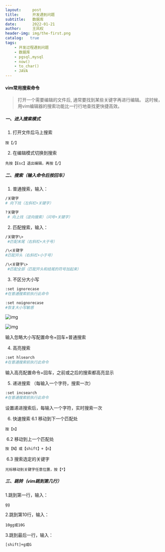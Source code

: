 ```yaml
---
layout:     post
title:      开发遇到问题
subtitle:   数据库
date:       2022-01-21
author:     王凤权
header-img: img/the-first.png
catalog:   true
tags:
    - 开发过程遇到问题
    - 数据库
    - pgsql,mysql
    - now()
    - to_char()
    - JAVA 
---
```


#### vim常用搜索命令

> 打开一个需要编辑的文件后,
>  通常要找到某些关键字再进行编辑。
>  这时候，用vim编辑器的搜索功能比一行行地查找更快捷高效。

##### 一、进入搜索模式

1. 打开文件后马上搜索

```undefined
按【/】
```

2. 在编辑模式切换到搜索

```undefined
先按【Esc】退出编辑，再按【/】
```

##### 二、搜索（输入命令后按回车）

1. 普通搜索，输入：

```bash
/关键字  
# 向下找（左斜杠+关键字）
```

```bash
?关键字 
 # 向上找（逆向搜索）（问号+关键字）
```

2. 匹配搜索，输入：

```bash
/关键字\>   
 #匹配末尾（右斜杠+大于号）
```

```bash
/\<关键字    
#匹配开头（右斜杠+小于号）
```

```bash
/\<关键字\> 
 #匹配全部（匹配开头和结尾的符号加起来）
```

3. 不区分大小写

```bash
:set ignorecase    
#在普通搜索前执行此命令
```

```bash
:set noignorecase  
#恢复大小写敏感
```

![img](https:////upload-images.jianshu.io/upload_images/4623699-36dd71940a58df13.png?imageMogr2/auto-orient/strip|imageView2/2/w/419/format/webp)

![img](https:////upload-images.jianshu.io/upload_images/4623699-c440e39d88f07e89.png?imageMogr2/auto-orient/strip|imageView2/2/w/500/format/webp)

输入忽略大小写配置命令+回车+普通搜索

4. 高亮搜索

```bash
:set hlsearch    
#在普通搜索前执行此命令
```

输入高亮配置命令+回车，之前或之后的搜索都高亮显示

5. 递进搜索
    （每输入一个字符，搜索一次）

```bash
:set incsearch   
#在普通搜索前执行此命令
```

设置递进搜索后，每输入一个字符，实时搜索一次

6. 快速搜索
    6.1 移动到下一个匹配处

```undefined
按【n】
```

​	6.2  移动到上一个匹配处

```bash
按【N】或【shift】+【n】
```

​	6.3 搜索选定的关键字

```undefined
光标移动到关键字任意位置，按【*】
```

##### 三、跳转（vim跳到第几行）

1.跳到第一行，输入：

```undefined
gg
```

2.跳到第10行，输入：

```undefined
10gg或10G
```

3.跳到最后一行，输入：

```bash
[shift]+g或G
```

